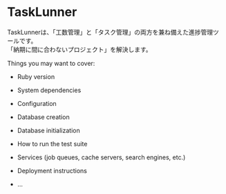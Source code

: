 TaskLunner
====
TaskLunnerは、「工数管理」と「タスク管理」の両方を兼ね備えた進捗管理ツールです。  
「納期に間に合わないプロジェクト」を解決します。  

Things you may want to cover:

* Ruby version

* System dependencies

* Configuration

* Database creation

* Database initialization

* How to run the test suite

* Services (job queues, cache servers, search engines, etc.)

* Deployment instructions

* ...
